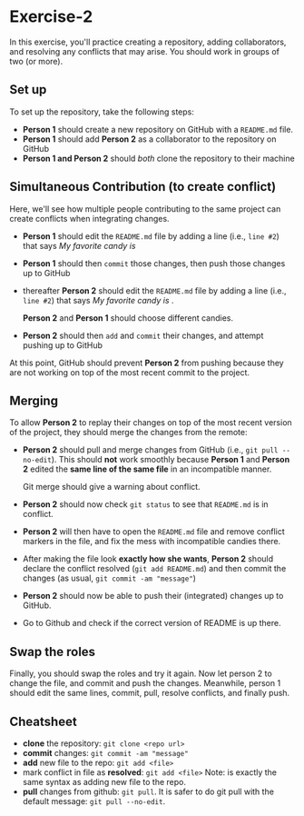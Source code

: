 # Exercise-2

In this exercise, you'll practice creating a repository, adding
collaborators, and resolving any conflicts that may arise. You should
work in groups of two (or more).

## Set up

To set up the repository, take the following steps:

- **Person 1** should create a new repository on GitHub with a `README.md` file.
- **Person 1** should add **Person 2** as a collaborator to the repository on GitHub
- **Person 1 and Person 2** should _both_ clone the repository to their machine

## Simultaneous Contribution (to create conflict)

Here, we'll see how multiple people contributing to the same project
can create conflicts when integrating changes.

- **Person 1** should edit the `README.md` file by adding a line
  (i.e., `line #2`) that says _My favorite candy is <candy>_
- **Person 1** should then `commit` those changes, then push
  those changes up to GitHub
- thereafter **Person 2** should edit the `README.md` file by adding a line
  (i.e., `line #2`) that says _My favorite candy is <candy>_.
  
  **Person 2** and **Person 1** should choose different candies.
- **Person 2** should then `add` and `commit` their changes, and
  attempt pushing up to GitHub

At this point, GitHub should prevent **Person 2** from pushing because
they are not working on top of the most recent commit to the project.

## Merging

To allow **Person 2** to replay their changes on top of the most
recent version of the project, they should merge the changes from
the remote:

- **Person 2** should pull and merge changes from GitHub (i.e., `git
  pull --no-edit`). This should **not** work smoothly
  because **Person 1** and **Person 2** edited the **same line of the
  same file** in an incompatible manner.
  
  Git merge should give a warning about conflict.
- **Person 2** should now check `git status` to see that `README.md`
  is in conflict.
- **Person 2** will then have to open the `README.md` file and
  remove conflict markers in the file, and fix the mess with
  incompatible candies there.
- After making the file look **exactly how she wants**, **Person 2**
  should declare the conflict resolved (`git add README.md`) and then
  commit the changes (as usual, `git commit -am "message"`)
- **Person 2** should now be able to push their (integrated) changes
  up to GitHub.
- Go to Github and check if the correct version of README is up there.

## Swap the roles

Finally, you should swap the roles and try it again.  Now let person 2
to change the file, and commit and push the changes.  Meanwhile, person 1 should
edit the same lines, commit, pull, resolve conflicts, and finally
push. 


## Cheatsheet

* **clone** the repository: `git clone <repo url>`
* **commit** changes: `git commit -am "message"`
* **add** new file to the repo: `git add <file>`
* mark conflict in file as **resolved**: `git add <file>` 
  Note: 
  is exactly the same syntax as adding new file to the repo.
* **pull** changes from github: `git pull`.  It is safer to do git
  pull with the default message: `git pull --no-edit`.
